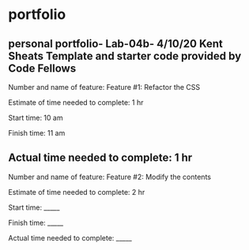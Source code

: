 # portfolio
personal portfolio- Lab-04b- 4/10/20
Kent Sheats
Template and starter code provided by Code Fellows
---------------------------------------------------
Number and name of feature: Feature #1: Refactor the CSS

Estimate of time needed to complete: 1 hr

Start time: 10 am

Finish time: 11 am

Actual time needed to complete: 1 hr
-------------------------------------------------------
Number and name of feature: Feature #2: Modify the contents

Estimate of time needed to complete: 2 hr

Start time: _____

Finish time: _____

Actual time needed to complete: _____